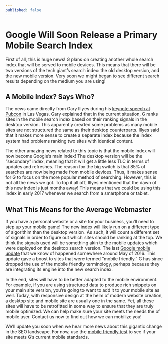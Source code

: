 ```yaml
---
published: false
---
```

# Google Will Soon Release a Primary Mobile Search Index

First of all, this is huge news! G plans on creating another whole search index that will be served to mobile devices. This means that there will be two versions of the tech giant’s search index: the old desktop version, and the new mobile version. Very soon we might began to see different search results depending on the medium you are using!

## A Mobile Index? Says Who?

The news came direclty from Gary Illyes during his [keynote speech at Pubcon](http://www.pubcon.com/keynote-gary-illyes-pubcon-las-vegas-2016) in Las Vegas. Gary explained that in the current situation, G ranks sites in the mobile search index based on their ranking signals in the desktop version. This apparently created some problems as many mobile sites are not structured the same as their desktop counterparts. Illyes said that it makes more sense to create a separate index because the index system had problems ranking two sites with identical content.

The other amazing news related to this topic is that the mobile index will now become Google’s main index! The desktop version will be the “secondary” index, meaning that it will get a little less TLC in terms of updates and refreshes. The reason for the big switch is that 85% of searches are now being made from mobile devices. Thus, it makes sense for G to focus on the more popular method of searching. However, this is not all the news we got. To top it all off, Illyes mentioned that the dawn of this new index is just months away! This means that we could be using this index in early 2017 whenever we search from a smartphone or tablet.

## What This Means for the Average Webmaster

If you have a personal website or a site for your business, you’ll need to step up your mobile game! The new index will likely run on a different type of algorithim than the desktop version. As such, it will count a different set of signals in order to figure out which sites should be ranking at the top. We think the signals used will be something akin to the mobile updates which were deployed on the desktop search version. The last [Google mobile update](https://webmasters.googleblog.com/2016/03/continuing-to-make-web-more-mobile.html) that we know of happened somewhere around May of 2016. This update gave a boost to sites that were termed “mobile friendly.” G has since dropped the use of the mobile friendly terminology, perhaps because they are integrating its engine into the new search index.

In the end, sites will have to be better adapted to the mobile environment. For example, if you are using structured data to produce rich snippets on your main site version, you’re going to want to add it to your mobile site as well. Today, with responsive design at the helm of modern website creation, a desktop site and mobile site are usually one in the same. Yet, all these sites will have to be retrofitted in some way to ensure that they are truly mobile optimized. We can help make sure your site meets the needs the of mobile user. Contact us now to find out how we can mobilize you!

We’ll update you soon when we hear more news about this gigantic change in the SEO landscape. For now, use the [mobile friendly test](https://www.google.com/webmasters/tools/mobile-friendly/) to see if your site meets G’s current mobile standards.
